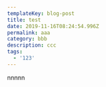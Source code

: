 ```yaml
---
templateKey: blog-post
title: test
date: 2019-11-16T08:24:54.996Z
permalink: aaa
category: bbb
description: ccc
tags:
  - '123'
---
```

nnnnn
